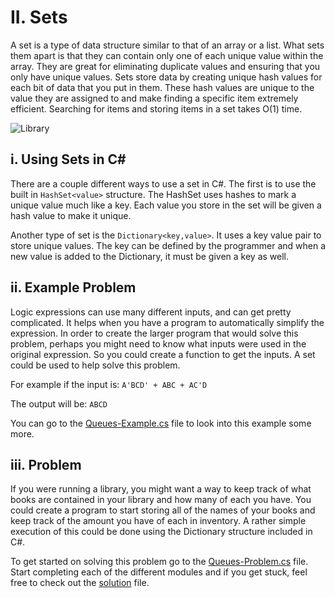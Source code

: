 ﻿# II. Sets
A set is a type of data structure similar to that of an array or a list.
What sets them apart is that they can contain only one of each unique value
within the array. They are great for eliminating duplicate values and
ensuring that you only have unique values. Sets store data by creating
unique hash values for each bit of data that you put in them. These hash
values are unique to the value they are assigned to and make finding a
specific item extremely efficient. Searching for items and storing items in
a set takes O(1) time.

![Library](/Pictures/pexels-ivo-rainha-1290141.jpg)

## i. Using Sets in C#
There are a couple different ways to use a set in C#. The first is to use
the built in `HashSet<value>` structure. The HashSet uses hashes to mark a unique
value much like a key. Each value you store in the set will be given a hash
value to make it unique.

Another type of set is the `Dictionary<key,value>`. It uses a key value pair
to store unique values. The key can be defined by the programmer and when a
new value is added to the Dictionary, it must be given a key as well.

## ii. Example Problem
Logic expressions can use many different inputs, and can get pretty complicated.
It helps when you have a program to automatically simplify the expression.
In order to create the larger program that would solve this problem, perhaps
you might need to know what inputs were used in the original expression.
So you could create a function to get the inputs. A set could be used to
help solve this problem.

For example if the input is: `A'BCD' + ABC + AC'D`

The output will be: `ABCD`

You can go to the [Queues-Example.cs](Queues-Example.cs) file to look into this
example some more.

## iii. Problem
If you were running a library, you might want a way to keep track of what books
are contained in your library and how many of each you have. You could create
a program to start storing all of the names of your books and keep track of the
amount you have of each in inventory. A rather simple execution of this could be
done using the Dictionary structure included in C#.

To get started on solving this problem go to the [Queues-Problem.cs](Queues-Problem.cs)
file. Start completing each of the different modules and if you get stuck,
feel free to check out the [solution](Sets-Solution.cs) file.

